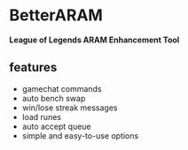 # BetterARAM
 **League of Legends ARAM Enhancement Tool**

 ## features
  - gamechat commands
  - auto bench swap
  - win/lose streak messages
  - load runes
  - auto accept queue
  - simple and easy-to-use options

